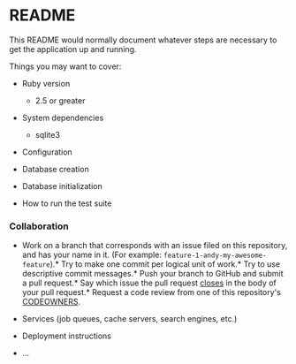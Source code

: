# README

This README would normally document whatever steps are necessary to get the
application up and running.

Things you may want to cover:

* Ruby version
  - 2.5 or greater

* System dependencies
  - sqlite3

* Configuration

* Database creation

* Database initialization

* How to run the test suite

### Collaboration
* Work on a branch that corresponds with an issue filed on this repository, and has your name in it.  (For example: `feature-1-andy-my-awesome-feature`).* Try to make one commit per logical unit of work.* Try to use descriptive commit messages.* Push your branch to GitHub and submit a pull request.* Say which issue the pull request [closes](https://help.github.com/articles/closing-issues-using-keywords/) in the body of your pull request.* Request a code review from one of this repository's [CODEOWNERS](https://github.com/orgs/wyncode/teams/codeowners/members).

* Services (job queues, cache servers, search engines, etc.)

* Deployment instructions

* ...
